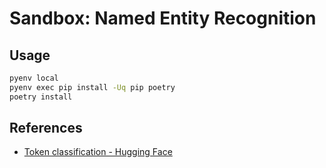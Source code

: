 
# Sandbox: Named Entity Recognition

## Usage

```sh
pyenv local
pyenv exec pip install -Uq pip poetry
poetry install
```

## References

* [Token classification - Hugging Face](https://huggingface.co/learn/nlp-course/chapter7/2)
